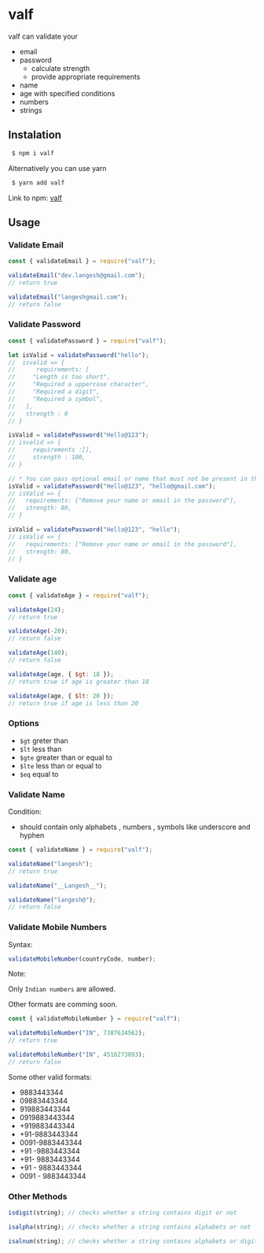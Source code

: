 # valf

valf can validate your

- email
- password
  - calculate strength
  - provide appropriate requirements
- name
- age with specified conditions
- numbers
- strings

## Instalation

```sh
 $ npm i valf
```

Alternatively you can use yarn

```sh
 $ yarn add valf
```

Link to npm: [valf](http://npmjs.com/package/valf)

## Usage

### Validate Email

```js
const { validateEmail } = require("valf");

validateEmail("dev.langesh@gmail.com");
// return true

validateEmail("langeshgmail.com");
// return false
```

### Validate Password

```js
const { validatePassword } = require("valf");

let isValid = validatePassword("hello");
//  isvalid => {
//      requirements: [
//     "Length is too short",
//     "Required a uppercase character",
//     "Required a digit",
//     "Required a symbol",
//   ],
//   strength : 0
// }

isValid = validatePassword("Hello@123");
// isvalid => {
//     requirements :[],
//     strength : 100,
// }

// * You can pass optional email or name that must not be present in the given password
isValid = validatePassword("Hello@123", "hello@gmail.com");
// isValid => {
//   requirements: ["Remove your name or email in the password"],
//   strength: 80,
// }

isValid = validatePassword("Hello@123", "hello");
// isValid => {
//   requirements: ["Remove your name or email in the password"],
//   strength: 80,
// }
```

### Validate age

```js
const { validateAge } = require("valf");

validateAge(24);
// return true

validateAge(-20);
// return false

validateAge(140);
// return false

validateAge(age, { $gt: 18 });
// return true if age is greater than 18

validateAge(age, { $lt: 20 });
// return true if age is less than 20
```

### Options

- `$gt` greter than
- `$lt` less than
- `$gte` greater than or equal to
- `$lte` less than or equal to
- `$eq` equal to

### Validate Name

Condition:

- should contain only alphabets , numbers , symbols like underscore and hyphen

```js
const { validateName } = require("valf");

validateName("langesh");
// return true

validateName("__Langesh__");

validateName("langesh@");
// return false
```

### Validate Mobile Numbers

Syntax:

```js
validateMobileNumber(countryCode, number);
```

Note:

Only `Indian numbers` are allowed.

Other formats are comming soon.

```js
const { validateMobileNumber } = require("valf");

validateMobileNumber("IN", 7387634562);
// return true

validateMobileNumber("IN", 4516273893);
// return false
```

Some other valid formats:

- 9883443344
- 09883443344
- 919883443344
- 0919883443344
- +919883443344
- +91-9883443344
- 0091-9883443344
- +91 -9883443344
- +91- 9883443344
- +91 - 9883443344
- 0091 - 9883443344

### Other Methods

```js
isdigit(string); // checks whether a string contains digit or not

isalpha(string); // checks whether a string contains alphabets or not

isalnum(string); // checks whether a string contains alphabets or digits
```
